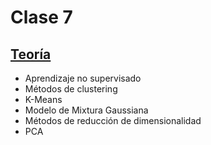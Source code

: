 # Clase 7

## [Teoría](teoria/clase7.pdf)

* Aprendizaje no supervisado
* Métodos de clustering
* K-Means
* Modelo de Mixtura Gaussiana
* Métodos de reducción de dimensionalidad
* PCA
